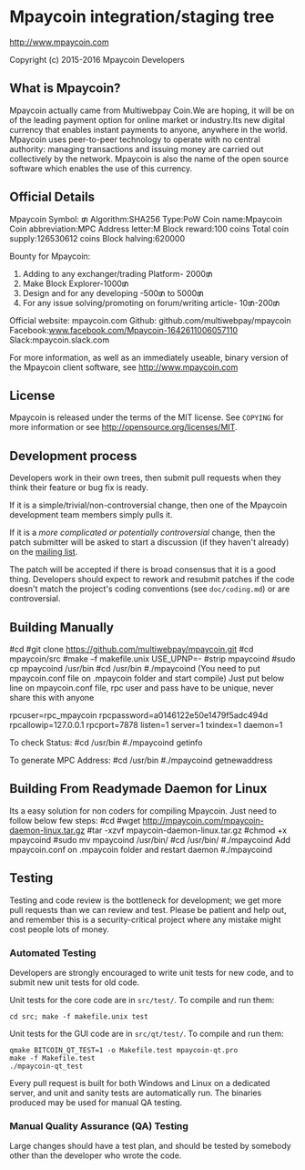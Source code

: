 Mpaycoin integration/staging tree
================================

http://www.mpaycoin.com

Copyright (c) 2015-2016 Mpaycoin Developers

What is Mpaycoin?
----------------

Mpaycoin actually came from Multiwebpay Coin.We are hoping, it will be on of the leading payment option for online market or industry.Its new digital currency that enables instant payments to
anyone, anywhere in the world. Mpaycoin uses peer-to-peer technology to operate
with no central authority: managing transactions and issuing money are carried
out collectively by the network. Mpaycoin is also the name of the open source
software which enables the use of this currency.

Official Details
----------------
Mpaycoin Symbol: ₥
Algorithm:SHA256
Type:PoW
Coin name:Mpaycoin
Coin abbreviation:MPC
Address letter:M
Block reward:100 coins
Total coin supply:126530612 coins
Block halving:620000

Bounty for Mpaycoin:
1. Adding to any exchanger/trading Platform- 2000₥
2. Make Block Explorer-1000₥
3. Design and for any developing -500₥ to 5000₥
4. For any issue solving/promoting on forum/writing article- 10₥-200₥

Official website: mpaycoin.com
Github: github.com/multiwebpay/mpaycoin
Facebook:www.facebook.com/Mpaycoin-1642611006057110
Slack:mpaycoin.slack.com

For more information, as well as an immediately useable, binary version of
the Mpaycoin client software, see http://www.mpaycoin.com

License
-------

Mpaycoin is released under the terms of the MIT license. See `COPYING` for more
information or see http://opensource.org/licenses/MIT.

Development process
-------------------

Developers work in their own trees, then submit pull requests when they think
their feature or bug fix is ready.

If it is a simple/trivial/non-controversial change, then one of the Mpaycoin
development team members simply pulls it.

If it is a *more complicated or potentially controversial* change, then the patch
submitter will be asked to start a discussion (if they haven't already) on the
[mailing list](https://bitcointalk.org/index.php?topic=1564880).

The patch will be accepted if there is broad consensus that it is a good thing.
Developers should expect to rework and resubmit patches if the code doesn't
match the project's coding conventions (see `doc/coding.md`) or are
controversial.

Building Manually
---------
#cd
#git clone https://github.com/multiwebpay/mpaycoin.git
#cd mpaycoin/src
#make –f makefile.unix USE_UPNP=-
#strip mpaycoind
#sudo cp mpaycoind /usr/bin
#cd /usr/bin
#./mpaycoind
(You need to put mpaycoin.conf file on .mpaycoin folder and start compile)
Just put below line on mpaycoin.conf file, rpc user and pass have to be unique, never share this with anyone

rpcuser=rpc_mpaycoin
rpcpassword=a0146122e50e1479f5adc494d
rpcallowip=127.0.0.1
rpcport=7878
listen=1
server=1
txindex=1
daemon=1

To check Status:
#cd /usr/bin
#./mpaycoind getinfo

To generate MPC Address:
#cd /usr/bin
#./mpaycoind getnewaddress

Building From Readymade Daemon for Linux
-------------
Its a easy solution for non coders for compiling Mpaycoin. Just need to follow below few steps:
#cd
#wget http://mpaycoin.com/mpaycoin-daemon-linux.tar.gz
#tar -xzvf mpaycoin-daemon-linux.tar.gz
#chmod +x mpaycoind
#sudo mv mpaycoind /usr/bin/
#cd /usr/bin/
#./mpaycoind
Add mpaycoin.conf on .mpaycoin folder and restart daemon
#./mpaycoind




Testing
-------

Testing and code review is the bottleneck for development; we get more pull
requests than we can review and test. Please be patient and help out, and
remember this is a security-critical project where any mistake might cost people
lots of money.

### Automated Testing

Developers are strongly encouraged to write unit tests for new code, and to
submit new unit tests for old code.

Unit tests for the core code are in `src/test/`. To compile and run them:

    cd src; make -f makefile.unix test

Unit tests for the GUI code are in `src/qt/test/`. To compile and run them:

    qmake BITCOIN_QT_TEST=1 -o Makefile.test mpaycoin-qt.pro
    make -f Makefile.test
    ./mpaycoin-qt_test

Every pull request is built for both Windows and Linux on a dedicated server,
and unit and sanity tests are automatically run. The binaries produced may be
used for manual QA testing.

### Manual Quality Assurance (QA) Testing

Large changes should have a test plan, and should be tested by somebody other
than the developer who wrote the code.


